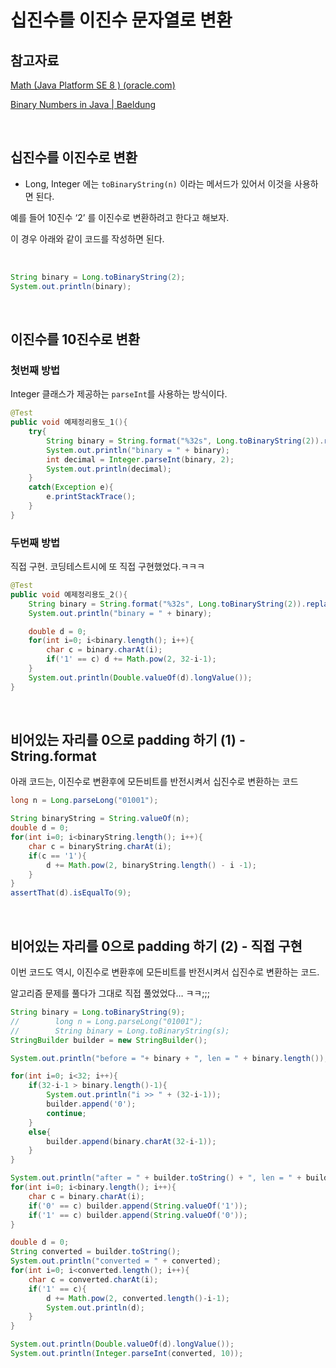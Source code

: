 # 십진수를 이진수 문자열로 변환

## 참고자료

[Math (Java Platform SE 8 ) (oracle.com)](https://docs.oracle.com/javase/8/docs/api/java/lang/Math.html#pow-double-double-)

[Binary Numbers in Java | Baeldung](https://www.baeldung.com/java-binary-numbers)

<br>

## 십진수를 이진수로 변환

- Long, Integer 에는 `toBinaryString(n)` 이라는 메서드가 있어서 이것을 사용하면 된다.<br>

예를 들어 10진수 ‘2’ 를 이진수로 변환하려고 한다고 해보자.<br>

이 경우 아래와 같이 코드를 작성하면 된다.<br>

<br>

```java
String binary = Long.toBinaryString(2);
System.out.println(binary);
```

<br>

## 이진수를 10진수로 변환

### 첫번째 방법

Integer 클래스가 제공하는 `parseInt`를 사용하는 방식이다.<br>

```java
@Test
public void 예제정리용도_1(){
    try{
        String binary = String.format("%32s", Long.toBinaryString(2)).replaceAll(" ", "0");
        System.out.println("binary = " + binary);
        int decimal = Integer.parseInt(binary, 2);
        System.out.println(decimal);
    }
    catch(Exception e){
        e.printStackTrace();
    }
}
```



### 두번째 방법

직접 구현. 코딩테스트시에 또 직접 구현했었다.ㅋㅋㅋ

```java
@Test
public void 예제정리용도_2(){
    String binary = String.format("%32s", Long.toBinaryString(2)).replaceAll(" ", "0");
    System.out.println("binary = " + binary);

    double d = 0;
    for(int i=0; i<binary.length(); i++){
        char c = binary.charAt(i);
        if('1' == c) d += Math.pow(2, 32-i-1);
    }
    System.out.println(Double.valueOf(d).longValue());
}
```

<br>

## 비어있는 자리를 0으로 padding 하기 (1) - String.format

아래 코드는, 이진수로 변환후에 모든비트를 반전시켜서 십진수로 변환하는 코드

```java
long n = Long.parseLong("01001");

String binaryString = String.valueOf(n);
double d = 0;
for(int i=0; i<binaryString.length(); i++){
    char c = binaryString.charAt(i);
    if(c == '1'){
        d += Math.pow(2, binaryString.length() - i -1);
    }
}
assertThat(d).isEqualTo(9);
```

<br>

## 비어있는 자리를 0으로 padding 하기 (2) - 직접 구현

이번 코드도 역시, 이진수로 변환후에 모든비트를 반전시켜서 십진수로 변환하는 코드.

알고리즘 문제를 풀다가 그대로 직접 풀었었다… ㅋㅋ;;;

```java
String binary = Long.toBinaryString(9);
//        long n = Long.parseLong("01001");
//        String binary = Long.toBinaryString(s);
StringBuilder builder = new StringBuilder();

System.out.println("before = "+ binary + ", len = " + binary.length());

for(int i=0; i<32; i++){
    if(32-i-1 > binary.length()-1){
        System.out.println("i >> " + (32-i-1));
        builder.append('0');
        continue;
    }
    else{
        builder.append(binary.charAt(32-i-1));
    }
}

System.out.println("after = " + builder.toString() + ", len = " + builder.toString().length());
for(int i=0; i<binary.length(); i++){
    char c = binary.charAt(i);
    if('0' == c) builder.append(String.valueOf('1'));
    if('1' == c) builder.append(String.valueOf('0'));
}

double d = 0;
String converted = builder.toString();
System.out.println("converted = " + converted);
for(int i=0; i<converted.length(); i++){
    char c = converted.charAt(i);
    if('1' == c){
        d += Math.pow(2, converted.length()-i-1);
        System.out.println(d);
    }
}

System.out.println(Double.valueOf(d).longValue());
System.out.println(Integer.parseInt(converted, 10));
```

